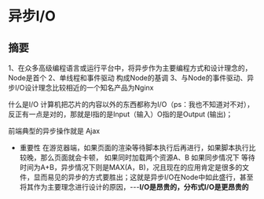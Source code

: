 # 异步I/O
## 摘要
1、在众多高级编程语言或运行平台中，将异步作为主要编程方式和设计理念的，Node是首个
2、单线程和事件驱动 构成Node的基调
3、与Node的事件驱动、异步I/O设计理念比较相近的一个知名产品为Nginx

什么是I/O 计算机把芯片的内容以外的东西都称为I/O（ps：我也不知道对不对），反正有一点是对的，那就是I指的是Input（输入）O指的是Output (输出)；

前端典型的异步操作就是 Ajax

- 重要性
  在游览器端，如果页面的渲染等待脚本执行后再进行，如果脚本执行比较晚，那么页面就会卡顿，
  如果同时加载两个资源A、B 如果同步情况下 等待时间为A+B，异步情况下则是MAX(A，B)，况且现在的应用肯定是很多的文件，显而易见的异步的方式要胜出；这就是异步I/O在Node中如此盛行，甚至
  将其作为主要理念进行设计的原因，---**I/O是昂贵的，分布式I/O是更昂贵的**
  


